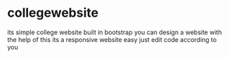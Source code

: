 # collegewebsite
its simple college website built in bootstrap
you can design a website with the help of this
its a responsive website
easy just edit code according to you
